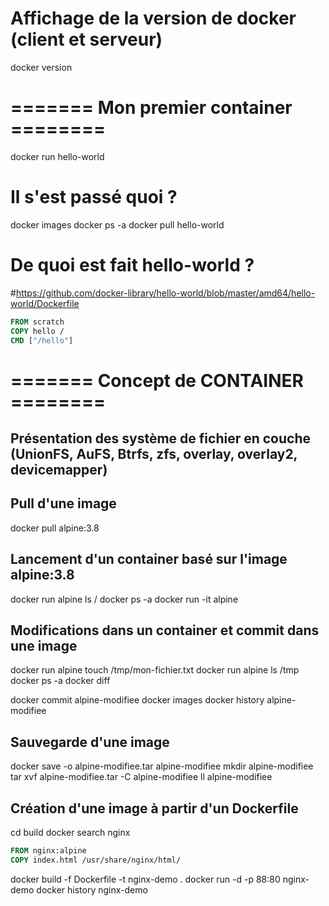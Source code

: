 # Affichage de la version de docker (client et serveur)
docker version

# ======= Mon premier container ========
docker run hello-world
# Il s'est passé quoi ?
 docker images
 docker ps -a
 docker pull hello-world

# De quoi est fait hello-world ?
#https://github.com/docker-library/hello-world/blob/master/amd64/hello-world/Dockerfile
```Dockerfile
FROM scratch
COPY hello /
CMD ["/hello"]
```

# ======= Concept de CONTAINER ========
## Présentation des système de fichier en couche (UnionFS, AuFS, Btrfs, zfs, overlay, overlay2, devicemapper)

## Pull d'une image
docker pull alpine:3.8

## Lancement d'un container basé sur l'image alpine:3.8
docker run alpine ls /
docker ps -a
docker run -it alpine

## Modifications dans un container et commit dans une image
docker run alpine touch /tmp/mon-fichier.txt
docker run alpine ls /tmp
docker ps -a
docker diff <id container>

docker commit <id container> alpine-modifiee
docker images
docker history alpine-modifiee
## Sauvegarde d'une image
docker save -o alpine-modifiee.tar alpine-modifiee
mkdir alpine-modifiee
tar xvf alpine-modifiee.tar -C alpine-modifiee
ll alpine-modifiee

## Création d'une image à partir d'un Dockerfile
cd build
docker search nginx
```Dockerfile
FROM nginx:alpine
COPY index.html /usr/share/nginx/html/
```
docker build -f Dockerfile -t nginx-demo .
docker run -d -p 88:80 nginx-demo
docker history nginx-demo




